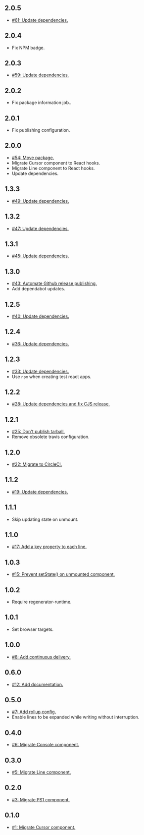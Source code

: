 ## 2.0.5
* [#61: Update dependencies.](https://github.com/haensl/react-component-console/issues/61)

## 2.0.4
* Fix NPM badge.

## 2.0.3
* [#59: Update dependencies.](https://github.com/haensl/react-component-console/issues/59)

## 2.0.2
* Fix package information job..

## 2.0.1
* Fix publishing configuration.

## 2.0.0
* [#54: Move package.](https://github.com/haensl/react-component-console/issues/54)
* Migrate Cursor component to React hooks.
* Migrate Line component to React hooks.
* Update dependencies.

## 1.3.3
* [#49: Update dependencies.](https://github.com/haensl/react-component-console/issues/49)

## 1.3.2
* [#47: Update dependencies.](https://github.com/haensl/react-component-console/issues/47)

## 1.3.1
* [#45: Update dependencies.](https://github.com/haensl/react-component-console/issues/45)

## 1.3.0
* [#43: Automate Github release publishing.](https://github.com/haensl/react-component-console/issues/43)
* Add dependabot updates.

## 1.2.5
* [#40: Update dependencies.](https://github.com/haensl/react-component-console/issues/40)

## 1.2.4
* [#36: Update dependencies.](https://github.com/haensl/react-component-console/issues/36)

## 1.2.3
* [#33: Update dependencies.](https://github.com/haensl/react-component-console/issues/33)
* Use `npm` when creating test react apps.

## 1.2.2
* [#28: Update dependencies and fix CJS release.](https://github.com/haensl/react-component-console/issues/28)

## 1.2.1
* [#25: Don't publish tarball.](https://github.com/haensl/react-component-console/issues/25)
* Remove obsolete travis configuration.

## 1.2.0
* [#22: Migrate to CircleCI.](https://github.com/haensl/react-component-console/issues/22)

## 1.1.2
* [#19: Update dependencies.](https://github.com/haensl/react-component-console/issues/19)

## 1.1.1
* Skip updating state on unmount.

## 1.1.0
* [#17: Add a key property to each line.](https://github.com/haensl/react-component-console/issues/17)

## 1.0.3
* [#15: Prevent setState() on unmounted component.](https://github.com/haensl/react-component-console/issues/15)

## 1.0.2
* Require regenerator-runtime.

## 1.0.1
* Set browser targets.

## 1.0.0
* [#8: Add continuous delivery.](https://github.com/haensl/react-component-console/issues/8)

## 0.6.0
* [#12: Add documentation.](https://github.com/haensl/react-component-console/issues/12)

## 0.5.0
* [#7: Add rollup config.](https://github.com/haensl/react-component-console/issues/7)
* Enable lines to be expanded while writing without interruption.

## 0.4.0
* [#6: Migrate Console component.](https://github.com/haensl/react-component-console/issues/6)

## 0.3.0
* [#5: Migrate Line component.](https://github.com/haensl/react-component-console/issues/5)

## 0.2.0
* [#3: Migrate PS1 component.](https://github.com/haensl/react-component-console/issues/3)

## 0.1.0
* [#1: Migrate Cursor component.](https://github.com/haensl/react-component-console/issues/1)
